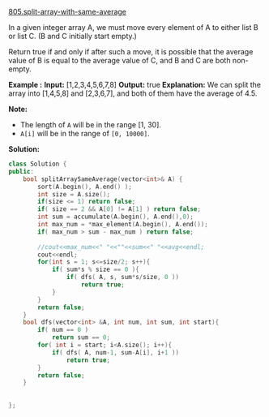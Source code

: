 [805.split-array-with-same-average](https://leetcode.com/problems/split-array-with-same-average/)  

In a given integer array A, we must move every element of A to either list B or list C. (B and C initially start empty.)

Return true if and only if after such a move, it is possible that the average value of B is equal to the average value of C, and B and C are both non-empty.

**Example :**
**Input:** 
\[1,2,3,4,5,6,7,8\]
**Output:** true
**Explanation:** We can split the array into \[1,4,5,8\] and \[2,3,6,7\], and both of them have the average of 4.5.

**Note:**

*   The length of `A` will be in the range \[1, 30\].
*   `A[i]` will be in the range of `[0, 10000]`.  



**Solution:**  

```cpp
class Solution {
public:
    bool splitArraySameAverage(vector<int>& A) {
        sort(A.begin(), A.end() );
        int size = A.size();
        if(size <= 1) return false;
        if( size == 2 && A[0] != A[1] ) return false;
        int sum = accumulate(A.begin(), A.end(),0);
        int max_num = *max_element(A.begin(), A.end());
        if( max_num > sum - max_num ) return false;
        
        //cout<<max_num<<" "<<""<<sum<<" "<<avg<<endl;
        cout<<endl;
        for(int s = 1; s<=size/2; s++){
            if( sum*s % size == 0 ){
                if( dfs( A, s, sum*s/size, 0 ))
                    return true;
            }
        }
        return false;
    }
    bool dfs(vector<int> &A, int num, int sum, int start){
        if( num == 0 )
            return sum == 0;
        for( int i = start; i<A.size(); i++){
            if( dfs( A, num-1, sum-A[i], i+1 ))
                return true;
        }
        return false;
    }
        
    
};
```
      